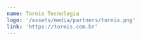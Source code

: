```yaml
---
name: Tornis Tecnologia
logo: '/assets/media/partners/tornis.png'
link: 'https://tornis.com.br'
---
```

